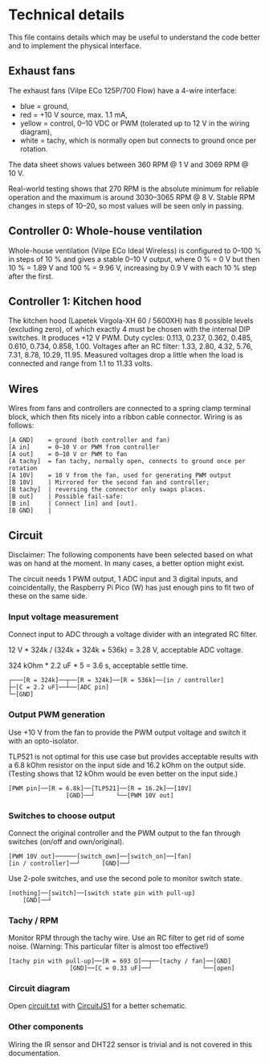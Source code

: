 # Technical details

This file contains details which may be useful to understand the code better and to implement the physical interface.

## Exhaust fans

The exhaust fans (Vilpe ECo 125P/700 Flow) have a 4-wire interface:

- blue = ground,
- red = +10 V source, max. 1.1 mA,
- yellow = control, 0–10 VDC or PWM (tolerated up to 12 V in the wiring diagram),
- white = tachy, which is normally open but connects to ground once per rotation.

The data sheet shows values between 360 RPM @ 1 V and 3069 RPM @ 10 V.

Real-world testing shows that 270 RPM is the absolute minimum for reliable operation and the maximum is around 3030–3065 RPM @ 8 V. Stable RPM changes in steps of 10–20, so most values will be seen only in passing.

## Controller 0: Whole-house ventilation

Whole-house ventilation (Vilpe ECo Ideal Wireless) is configured to 0–100 % in steps of 10 % and gives a stable 0–10 V output, where 0 % = 0 V but then 10 % = 1.89 V and 100 % = 9.96 V, increasing by 0.9 V with each 10 % step after the first.

## Controller 1: Kitchen hood

The kitchen hood (Lapetek Virgola-XH 60 / 5600XH) has 8 possible levels (excluding zero), of which exactly 4 must be chosen with the internal DIP switches. It produces +12 V PWM. Duty cycles: 0.113, 0.237, 0.362, 0.485, 0.610, 0.734, 0.858, 1.00. Voltages after an RC filter: 1.33, 2.80, 4.32, 5.76, 7.31, 8.78, 10.29, 11.95. Measured voltages drop a little when the load is connected and range from 1.1 to 11.33 volts.

## Wires

Wires from fans and controllers are connected to a spring clamp terminal block, which then fits nicely into a ribbon cable connector. Wiring is as follows:

```
[A GND]    = ground (both controller and fan)
[A in]     = 0–10 V or PWM from controller
[A out]    = 0–10 V or PWM to fan
[A tachy]  = fan tachy, normally open, connects to ground once per rotation
[A 10V]    = 10 V from the fan, used for generating PWM output
[B 10V]    | Mirrored for the second fan and controller;
[B tachy]  | reversing the connector only swaps places.
[B out]    | Possible fail-safe:
[B in]     | Connect [in] and [out].
[B GND]    |
```

## Circuit

Disclaimer: The following components have been selected based on what was on hand at the moment. In many cases, a better option might exist.

The circuit needs 1 PWM output, 1 ADC input and 3 digital inputs, and coincidentally, the Raspberry Pi Pico (W) has just enough pins to fit two of these on the same side.

### Input voltage measurement

Connect input to ADC through a voltage divider with an integrated RC filter.

12 V * 324k / (324k + 324k + 536k) = 3.28 V, acceptable ADC voltage.

324 kOhm * 2.2 uF * 5 = 3.6 s, acceptable settle time.

```
┌───[R = 324k]──┬──[R = 324k]──[R = 536k]──[in / controller]
├─[C = 2.2 uF]──┴──[ADC pin]
└─[GND]
```

### Output PWM generation

Use +10 V from the fan to provide the PWM output voltage and switch it with an opto-isolator.

TLP521 is not optimal for this use case but provides acceptable results with a 6.8 kOhm resistor on the input side and 16.2 kOhm on the output side. (Testing shows that 12 kOhm would be even better on the input side.)

```
[PWM pin]──[R = 6.8k]──[TLP521]──[R = 16.2k]──[10V]
                [GND]──┘      └──[PWM 10V out]
```

### Switches to choose output

Connect the original controller and the PWM output to the fan through switches (on/off and own/original).

```
[PWM 10V out]──────[switch_own]──[switch_on]──[fan]
[in / controller]──┘      [GND]──┘
```

Use 2-pole switches, and use the second pole to monitor switch state.

```
[nothing]──[switch]──[switch state pin with pull-up]
    [GND]──┘
```

### Tachy / RPM

Monitor RPM through the tachy wire. Use an RC filter to get rid of some noise. (Warning: This particular filter is almost too effective!)

```
[tachy pin with pull-up]──[R = 693 Ω]──┬──[tachy / fan]──[GND]
                 [GND]──[C = 0.33 uF]──┘              └──[open]
```

### Circuit diagram

Open [circuit.txt](circuit.txt) with [CircuitJS1](https://github.com/pfalstad/circuitjs1) for a better schematic.

### Other components

Wiring the IR sensor and DHT22 sensor is trivial and is not covered in this documentation.
